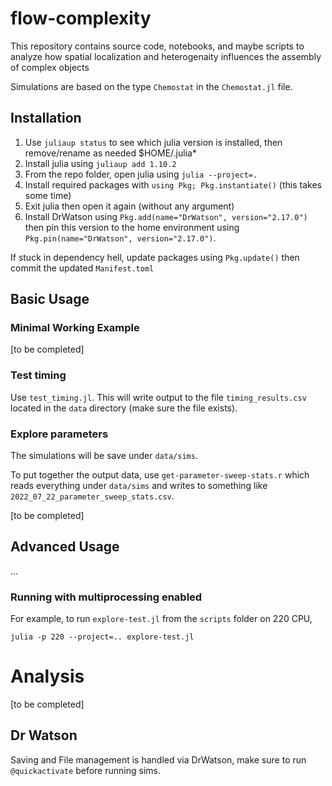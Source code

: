# flow-complexity

This repository contains source code, notebooks, and maybe scripts to analyze how spatial localization and heterogenaity influences the assembly of complex objects


Simulations are based on the type `Chemostat` in the `Chemostat.jl` file. 

## Installation

1. Use `juliaup status` to see which julia version is installed, then remove/rename as needed $HOME/.julia*
1. Install julia using `juliaup add 1.10.2`
1. From the repo folder, open julia using `julia --project=.`
1. Install required packages with `using Pkg; Pkg.instantiate()` (this takes some time)
1. Exit julia then open it again (without any argument)
1. Install DrWatson using `Pkg.add(name="DrWatson", version="2.17.0")` then pin this version to the home environment using `Pkg.pin(name="DrWatson", version="2.17.0")`.

If stuck in dependency hell, update packages using `Pkg.update()` then commit the updated `Manifest.toml`

## Basic Usage

### Minimal Working Example

[to be completed]

### Test timing

Use `test_timing.jl`. This will write output to the file `timing_results.csv` located in the `data` directory (make sure the file exists).

### Explore parameters

The simulations will be save under `data/sims`.

To put together the output data, use `get-parameter-sweep-stats.r` which reads everything under `data/sims` and writes to something like `2022_07_22_parameter_sweep_stats.csv`.

[to be completed]

## Advanced Usage

...

### Running with multiprocessing enabled

For example, to run `explore-test.jl` from the `scripts` folder on 220 CPU,

```
julia -p 220 --project=.. explore-test.jl
```

# Analysis

[to be completed]

## Dr Watson

Saving and File management is handled via DrWatson, make sure to run `@quickactivate` before running sims.
